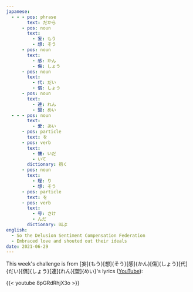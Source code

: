```yaml
---
japanese:
  - - - pos: phrase
        text: だから
      - pos: noun
        text:
          - 妄: もう
          - 想: そう
      - pos: noun
        text:
          - 感: かん
          - 傷: しょう
      - pos: noun
        text:
          - 代: だい
          - 償: しょう
      - pos: noun
        text:
          - 連: れん
          - 盟: めい
  - - - pos: noun
        text:
          - 愛: あい
      - pos: particle
        text: を
      - pos: verb
        text:
          - 懐: いだ
          - いて
        dictionary: 抱く
      - pos: noun
        text:
          - 理: り
          - 想: そう
      - pos: particle
        text: を
      - pos: verb
        text:
          - 号: さけ
          - んだ
        dictionary: 叫ぶ
english:
  - So the Delusion Sentiment Compensation Federation
  - Embraced love and shouted out their ideals
date: 2021-06-29
---
```


This week's challenge is from [妄]{もう}[想]{そう}[感]{かん}[傷]{しょう}[代]{だい}[償]{しょう}[連]{れん}[盟]{めい}'s lyrics ([YouTube](https://www.youtube.com/watch?v=8pGRdRhjX3o)):

{{< youtube 8pGRdRhjX3o >}}